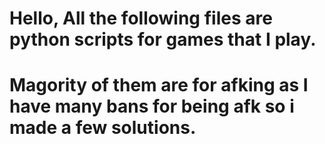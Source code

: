 # Hello, All the following files are python scripts for games that I play.
# Magority of them are for afking as I have many bans for being afk so i made a few solutions.
